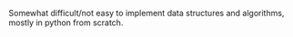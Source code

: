 Somewhat difficult/not easy to implement data structures and algorithms, mostly in python from scratch.
